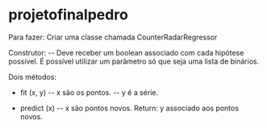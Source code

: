 # projetofinalpedro

Para fazer:
Criar uma classe chamada CounterRadarRegressor

Construtor:
  -- Deve receber um boolean associado com cada hipótese possível. É possível utilizar um parâmetro só que seja uma lista de binários.

Dois métodos:
  - fit (x, y)
      -- x são os pontos.
      -- y é a série.
      
  - predict (x)
      -- x são pontos novos.
      Return: y associado aos pontos novos.
